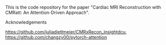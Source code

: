 This is the code repository for the paper "Cardiac MRI Reconstruction with CMRatt: An Attention-Driven Approach". 

Acknowledgements


https://github.com/juliadietlmeier/CMRxRecon_insightdcu, https://github.com/changzy00/pytorch-attention
